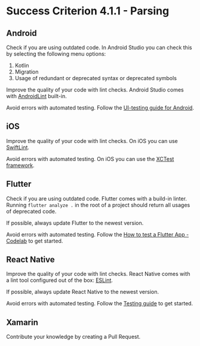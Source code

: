 # Success Criterion 4.1.1 - Parsing

## Android

Check if you are using outdated code. In Android Studio you can check this by selecting the following menu options:

1. Kotlin
2. Migration
3. Usage of redundant or deprecated syntax or deprecated symbols

Improve the quality of your code with lint checks. Android Studio comes with [AndroidLint](https://developer.android.com/studio/write/lint) built-in.

Avoid errors with automated testing. Follow the [UI-testing guide for Android](https://developer.android.com/training/testing/ui-testing).

## iOS

Improve the quality of your code with lint checks. On iOS you can use [SwiftLint](https://github.com/realm/SwiftLint).

Avoid errors with automated testing. On iOS you can use the [XCTest framework](https://www.hackingwithswift.com/articles/148/xcode-ui-testing-cheat-sheet).

## Flutter

Check if you are using outdated code. Flutter comes with a build-in linter. Running `flutter analyze .` in the root of a project should return all usages of deprecated code.

If possible, always update Flutter to the newest version.

Avoid errors with automated testing. Follow the [How to test a Flutter App - Codelab](https://codelabs.developers.google.com/codelabs/flutter-app-testing#0) to get started.

## React Native

Improve the quality of your code with lint checks. React Native comes with a lint tool configured out of the box: [ESLint](https://eslint.org/).

If possible, always update React Native to the newest version.

Avoid errors with automated testing. Follow the [Testing guide](https://reactnative.dev/docs/testing-overview) to get started.

## Xamarin

Contribute your knowledge by creating a Pull Request.
